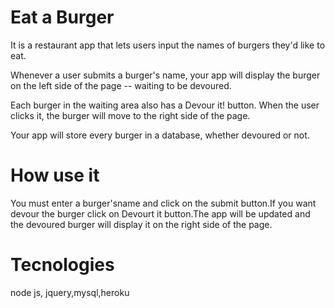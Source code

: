 # Eat a Burger
It is a restaurant app that lets users input the names of burgers they'd like to eat.

Whenever a user submits a burger's name, your app will display the burger on the left side of the page -- waiting to be devoured.

Each burger in the waiting area also has a Devour it! button. When the user clicks it, the burger will move to the right side of the page.

Your app will store every burger in a database, whether devoured or not.

# How use it
You must enter a burger'sname and click on the submit button.If you want devour the burger click on Devourt it button.The app will be updated and the devoured burger will display it on the right side of the page.

# Tecnologies
node js, jquery,mysql,heroku
